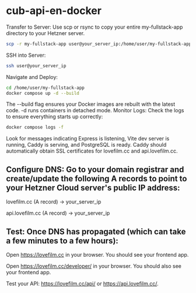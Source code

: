 # cub-api-en-docker
Transfer to Server: Use scp or rsync to copy your entire my-fullstack-app directory to your Hetzner server.
`````bash
scp -r my-fullstack-app user@your_server_ip:/home/user/my-fullstack-app
`````

SSH into Server:
`````bash
ssh user@your_server_ip
`````

Navigate and Deploy:
`````bash
cd /home/user/my-fullstack-app
docker compose up -d --build
`````

The --build flag ensures your Docker images are rebuilt with the latest code. -d runs containers in detached mode.
Monitor Logs: Check the logs to ensure everything starts up correctly:
`````bash
docker compose logs -f
`````

Look for messages indicating Express is listening, Vite dev server is running, Caddy is serving, and PostgreSQL is ready. Caddy should automatically obtain SSL certificates for lovefilm.cc and api.lovefilm.cc.
## Configure DNS: Go to your domain registrar and create/update the following A records to point to your Hetzner Cloud server's public IP address:

lovefilm.cc (A record) -> your_server_ip

api.lovefilm.cc (A record) -> your_server_ip

## Test: Once DNS has propagated (which can take a few minutes to a few hours):

Open https://lovefilm.cc in your browser. You should see your frontend app.

Open https://lovefilm.cc/developer/ in your browser. You should also see your frontend app.

Test your API: https://lovefilm.cc/api/ or https://api.lovefilm.cc/.
